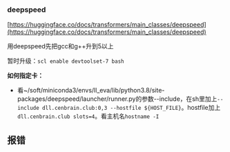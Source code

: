 ### deepspeed

[https://huggingface.co/docs/transformers/main_classes/deepspeed](https://huggingface.co/docs/transformers/main_classes/deepspeed)

用deepspeed先把gcc和g++升到5以上

暂时升级：`scl enable devtoolset-7 bash`

**如何指定卡：**

-   看~/soft/miniconda3/envs/ll_eva/lib/python3.8/site-packages/deepspeed/launcher/runner.py的参数--include，在sh里加上`--include dll.cenbrain.club:0,3 --hostfile ${HOST_FILE}`。hostfile加上`dll.cenbrain.club slots=4`。看主机名`hostname -I`


## 报错

